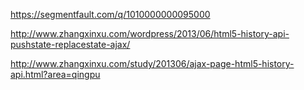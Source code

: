 https://segmentfault.com/q/1010000000095000

http://www.zhangxinxu.com/wordpress/2013/06/html5-history-api-pushstate-replacestate-ajax/

http://www.zhangxinxu.com/study/201306/ajax-page-html5-history-api.html?area=qingpu

